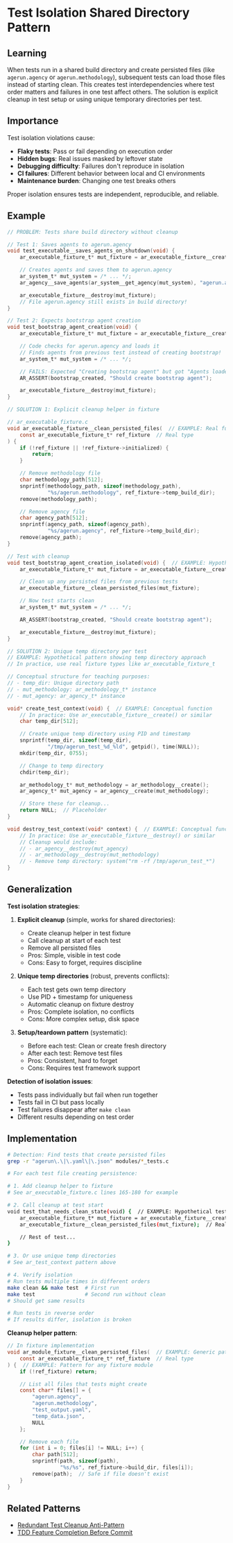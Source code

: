 # Test Isolation Shared Directory Pattern

## Learning
When tests run in a shared build directory and create persisted files (like `agerun.agency` or `agerun.methodology`), subsequent tests can load those files instead of starting clean. This creates test interdependencies where test order matters and failures in one test affect others. The solution is explicit cleanup in test setup or using unique temporary directories per test.

## Importance
Test isolation violations cause:
- **Flaky tests**: Pass or fail depending on execution order
- **Hidden bugs**: Real issues masked by leftover state
- **Debugging difficulty**: Failures don't reproduce in isolation
- **CI failures**: Different behavior between local and CI environments
- **Maintenance burden**: Changing one test breaks others

Proper isolation ensures tests are independent, reproducible, and reliable.

## Example
```c
// PROBLEM: Tests share build directory without cleanup

// Test 1: Saves agents to agerun.agency
void test_executable__saves_agents_on_shutdown(void) {
    ar_executable_fixture_t* mut_fixture = ar_executable_fixture__create();

    // Creates agents and saves them to agerun.agency
    ar_system_t* mut_system = /* ... */;
    ar_agency__save_agents(ar_system__get_agency(mut_system), "agerun.agency");

    ar_executable_fixture__destroy(mut_fixture);
    // File agerun.agency still exists in build directory!
}

// Test 2: Expects bootstrap agent creation
void test_bootstrap_agent_creation(void) {
    ar_executable_fixture_t* mut_fixture = ar_executable_fixture__create();

    // Code checks for agerun.agency and loads it
    // Finds agents from previous test instead of creating bootstrap!
    ar_system_t* mut_system = /* ... */;

    // FAILS: Expected "Creating bootstrap agent" but got "Agents loaded from disk"
    AR_ASSERT(bootstrap_created, "Should create bootstrap agent");

    ar_executable_fixture__destroy(mut_fixture);
}

// SOLUTION 1: Explicit cleanup helper in fixture

// ar_executable_fixture.c
void ar_executable_fixture__clean_persisted_files(  // EXAMPLE: Real function from actual fixture
    const ar_executable_fixture_t* ref_fixture  // Real type
) {
    if (!ref_fixture || !ref_fixture->initialized) {
        return;
    }

    // Remove methodology file
    char methodology_path[512];
    snprintf(methodology_path, sizeof(methodology_path),
             "%s/agerun.methodology", ref_fixture->temp_build_dir);
    remove(methodology_path);

    // Remove agency file
    char agency_path[512];
    snprintf(agency_path, sizeof(agency_path),
             "%s/agerun.agency", ref_fixture->temp_build_dir);
    remove(agency_path);
}

// Test with cleanup
void test_bootstrap_agent_creation_isolated(void) {  // EXAMPLE: Hypothetical test name
    ar_executable_fixture_t* mut_fixture = ar_executable_fixture__create();  // Real function

    // Clean up any persisted files from previous tests
    ar_executable_fixture__clean_persisted_files(mut_fixture);

    // Now test starts clean
    ar_system_t* mut_system = /* ... */;

    AR_ASSERT(bootstrap_created, "Should create bootstrap agent");

    ar_executable_fixture__destroy(mut_fixture);
}

// SOLUTION 2: Unique temp directory per test
// EXAMPLE: Hypothetical pattern showing temp directory approach
// In practice, use real fixture types like ar_executable_fixture_t

// Conceptual structure for teaching purposes:
// - temp_dir: Unique directory path
// - mut_methodology: ar_methodology_t* instance
// - mut_agency: ar_agency_t* instance

void* create_test_context(void) {  // EXAMPLE: Conceptual function
    // In practice: Use ar_executable_fixture__create() or similar
    char temp_dir[512];

    // Create unique temp directory using PID and timestamp
    snprintf(temp_dir, sizeof(temp_dir),
             "/tmp/agerun_test_%d_%ld", getpid(), time(NULL));
    mkdir(temp_dir, 0755);

    // Change to temp directory
    chdir(temp_dir);

    ar_methodology_t* mut_methodology = ar_methodology__create();
    ar_agency_t* mut_agency = ar_agency__create(mut_methodology);

    // Store these for cleanup...
    return NULL;  // Placeholder
}

void destroy_test_context(void* context) {  // EXAMPLE: Conceptual function
    // In practice: Use ar_executable_fixture__destroy() or similar
    // Cleanup would include:
    // - ar_agency__destroy(mut_agency)
    // - ar_methodology__destroy(mut_methodology)
    // - Remove temp directory: system("rm -rf /tmp/agerun_test_*")
}
```

## Generalization
**Test isolation strategies**:

1. **Explicit cleanup** (simple, works for shared directories):
   - Create cleanup helper in test fixture
   - Call cleanup at start of each test
   - Remove all persisted files
   - Pros: Simple, visible in test code
   - Cons: Easy to forget, requires discipline

2. **Unique temp directories** (robust, prevents conflicts):
   - Each test gets own temp directory
   - Use PID + timestamp for uniqueness
   - Automatic cleanup on fixture destroy
   - Pros: Complete isolation, no conflicts
   - Cons: More complex setup, disk space

3. **Setup/teardown pattern** (systematic):
   - Before each test: Clean or create fresh directory
   - After each test: Remove test files
   - Pros: Consistent, hard to forget
   - Cons: Requires test framework support

**Detection of isolation issues**:
- Tests pass individually but fail when run together
- Tests fail in CI but pass locally
- Test failures disappear after `make clean`
- Different results depending on test order

## Implementation
```bash
# Detection: Find tests that create persisted files
grep -r "agerun\.\|\.yaml\|\.json" modules/*_tests.c

# For each test file creating persistence:

# 1. Add cleanup helper to fixture
# See ar_executable_fixture.c lines 165-180 for example

# 2. Call cleanup at test start
void test_that_needs_clean_state(void) {  // EXAMPLE: Hypothetical test
    ar_executable_fixture_t* mut_fixture = ar_executable_fixture__create();  // Real function
    ar_executable_fixture__clean_persisted_files(mut_fixture);  // Real cleanup function

    // Rest of test...
}

# 3. Or use unique temp directories
# See ar_test_context pattern above

# 4. Verify isolation
# Run tests multiple times in different orders
make clean && make test  # First run
make test                # Second run without clean
# Should get same results

# Run tests in reverse order
# If results differ, isolation is broken
```

**Cleanup helper pattern**:
```c
// In fixture implementation
void ar_module_fixture__clean_persisted_files(  // EXAMPLE: Generic pattern - use actual fixture name
    const ar_executable_fixture_t* ref_fixture  // Real type
) {  // EXAMPLE: Pattern for any fixture module
    if (!ref_fixture) return;

    // List all files that tests might create
    const char* files[] = {
        "agerun.agency",
        "agerun.methodology",
        "test_output.yaml",
        "temp_data.json",
        NULL
    };

    // Remove each file
    for (int i = 0; files[i] != NULL; i++) {
        char path[512];
        snprintf(path, sizeof(path),
                 "%s/%s", ref_fixture->build_dir, files[i]);
        remove(path);  // Safe if file doesn't exist
    }
}
```

## Related Patterns
- [Redundant Test Cleanup Anti-Pattern](redundant-test-cleanup-anti-pattern.md)
- [TDD Feature Completion Before Commit](tdd-feature-completion-before-commit.md)
